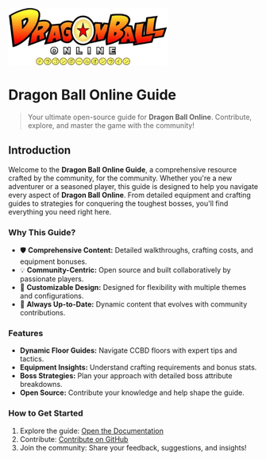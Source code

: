 ![logo](_images/website/logo.png)

# Dragon Ball Online Guide

> Your ultimate open-source guide for **Dragon Ball Online**. Contribute, explore, and master the game with the community!

## Introduction

Welcome to the **Dragon Ball Online Guide**, a comprehensive resource crafted by the community, for the community. Whether you're a new adventurer or a seasoned player, this guide is designed to help you navigate every aspect of **Dragon Ball Online**. From detailed equipment and crafting guides to strategies for conquering the toughest bosses, you'll find everything you need right here.

### Why This Guide?

- 🛡 **Comprehensive Content:** Detailed walkthroughs, crafting costs, and equipment bonuses.
- 💡 **Community-Centric:** Open source and built collaboratively by passionate players.
- 🎨 **Customizable Design:** Designed for flexibility with multiple themes and configurations.
- 📜 **Always Up-to-Date:** Dynamic content that evolves with community contributions.

### Features

- **Dynamic Floor Guides:** Navigate CCBD floors with expert tips and tactics.
- **Equipment Insights:** Understand crafting requirements and bonus stats.
- **Boss Strategies:** Plan your approach with detailed boss attribute breakdowns.
- **Open Source:** Contribute your knowledge and help shape the guide.

### How to Get Started

1. Explore the guide: [Open the Documentation](#dragon-ball-online-guide)
2. Contribute: [Contribute on GitHub](https://github.com/riagoncalves/dbo-guide)
3. Join the community: Share your feedback, suggestions, and insights!


